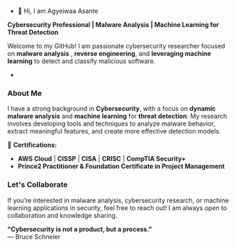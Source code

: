 - 👋 Hi, I am  Agyeiwaa Asante

**Cybersecurity Professional | Malware Analysis | Machine Learning for Threat Detection**

  Welcome to my GitHub! I am passionate cybersecurity researcher focused on **malware analysis** , **reverse engineering**, and **leveraging machine learning** to detect and classify malicious software.

- 
### **About Me**  
I have a strong background in **Cybersecurity**, with a focus on **dynamic malware analysis** and **machine learning** for **threat detection**. My research involves developing tools and techniques to analyze malware behavior, extract meaningful features, and create more effective detection models.

🔹 **Certifications:**  
- **AWS Cloud** | **CISSP** | **CISA** | **CRISC** | **CompTIA Security+**  
- **Prince2 Practitioner & Foundation Certificate in Project Management**  

### **Let's Collaborate**  
If you’re interested in malware analysis, cybersecurity research, or machine learning applications in security, feel free to reach out! I am always open to collaboration and knowledge sharing.  

**"Cybersecurity is not a product, but a process."**  
— Bruce Schneier

